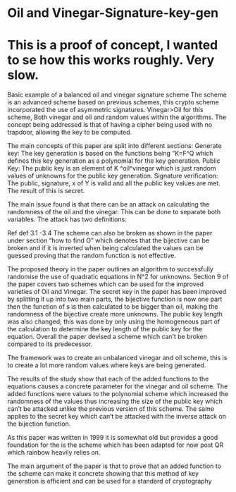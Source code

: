 # Oil and Vinegar-Signature-key-gen
<h1> 
  This is a proof of concept, I wanted to se how this works roughly. 
  Very slow. 
  </h1>
Basic example  of a balanced oil and vinegar signature scheme
The scheme is an advanced scheme based on previous schemes, this crypto scheme incorporated the use of asymmetric signatures.
Vinegar>Oil for this scheme, Both vinegar and oil and random values within the algorithms. 
The concept being addressed is that of having a cipher being used with no trapdoor, allowing the key to be computed. 

The main concepts of this paper are split into different sections:
Generate key:
The key generation is based on the functions being “K=F^Q  which defines this key generation as a polynomial for the key generation. 
Public Key:
The public key is an element of K ^oil^vinegar which is just random values of unknowns for the public key generation. 
Signature verification:
The public, signature, x of Y is valid and all the public key values are met. The result of this is secret. 


The main issue found is that there can be an attack on calculating the randomness of the oil and the vinegar. This can be done to separate both variables. The attack has two definitions:

Ref def 3.1 -3.4 
The scheme can also be broken as shown in the paper under section “how to find O” which denotes that the bijective can be broken and if it is inverted when being calculated the values can be guessed proving that the random function is not effective. 

The proposed theory in the paper outlines an algorithm to successfully randomise the use of quadratic equations in N^2 for unknowns. 
Section 9 of the paper covers two schemes which can be used for the improved varieties of Oil and Vinegar. 
The secret key in the paper has been improved by splitting it up into two main parts, the bijective function is now one part then the function of s is then calculated to be bigger than oil, making the randomness of the bijective create more unknowns. The public key length was also changed; this was done by only using the homogeneous part of the calculation to determine the key length of the public key for the equation. Overall the paper devised a scheme which can’t be broken compared to its predecessor. 

The framework was to create an unbalanced vinegar and oil scheme, this is to create a lot more random values where keys are being generated.

The results of the study show that each of the added functions to the equations causes a concrete parameter for the vinegar and oil scheme. The added functions were values to the polynomial scheme which increased the randomness of the values thus increasing the size of the public key which can’t be attacked unlike the previous version of this scheme. The same applies to the secret key which can’t be attacked with the inverse attack on the bijection function. 

As this paper was written in 1999 it is somewhat old but provides a good foundation for the is the scheme which has been adapted for now post QR which rainbow heavily relies on. 


The main argument of the paper is that to prove that an added function to the scheme can make it concrete showing that this method of key generation is efficient and can be used for a standard of cryptography

